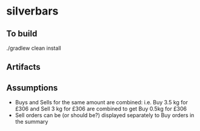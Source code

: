 # silverbars

## To build

./gradlew clean install

## Artifacts

## Assumptions

- Buys and Sells for the same amount are combined:
  i.e. Buy 3.5 kg for £306 and Sell 3 kg for £306 
       are combined to get Buy 0.5kg for £306       
- Sell orders can be (or should be?) displayed separately to Buy orders in the summary
